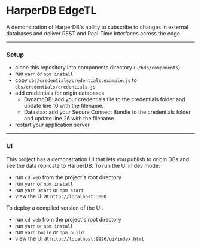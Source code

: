 # HarperDB EdgeTL

A demonstration of HarperDB's ability to subscribe to changes in external databases and deliver REST and Real-Time interfaces across the edge.

---

### Setup

- clone this repository into components directory (`~/hdb/components`)
- run `yarn` or `npm install`
- copy `dbs/credentials/credentials.example.js` to `dbs/credentials/credentials.js`
- add credentials for origin databases
  - DynamoDB: add your credentials file to the credentials folder and update line 10 with the filename.
  - Datastax: add your Secure Connect Bundle to the credentials folder and update line 26 with the filename.
- restart your application server

---

### UI

This project has a demonstration UI that lets you publish to origin DBs and see the data replicate to HarperDB. To run the UI in dev mode: 

- run `cd web` from the project's root directory
- run `yarn` or `npm install`
- run `yarn start` or `npm start`
- view the UI at `http://localhost:3000`

To deploy a compiled version of the UI:
- run `cd web` from the project's root directory
- run `yarn` or `npm install`
- run `yarn build` or `npm build`
- view the UI at `http://localhost:9926/ui/index.html`
